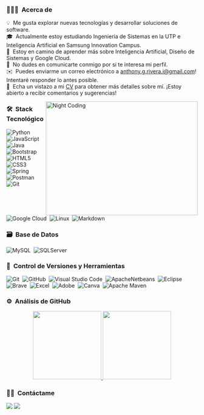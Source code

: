 ### 👨🏻‍💻 &nbsp;Acerca de

💡 &nbsp;Me gusta explorar nuevas tecnologías y desarrollar soluciones de software.\
🎓 &nbsp;Actualmente estoy estudiando Ingenieria de Sistemas en la UTP e Inteligencia Artificial en Samsung Innovation Campus.\
🌱 &nbsp;Estoy en camino de aprender más sobre Inteligencia Artificial, Diseño de Sistemas y Google Cloud.\
💬 &nbsp;No dudes en comunicarte conmigo por si te interesa mi perfil.\
✉️ &nbsp;Puedes enviarme un correo electrónico a anthony.g.rivera.i@gmail.com! Intentaré responder lo antes posible.\
📄 &nbsp;Echa un vistazo a mi [CV](https://docs.google.com/document/d/1jat6_OAVSbn27g_GbpYMTpNGrmWXo9Ie/edit?usp=sharing&ouid=104643938129495136965&rtpof=true&sd=true) para obtener más detalles sobre mí. ¡Estoy abierto a recibir comentarios y sugerencias!

<img alt="Night Coding" src="https://cdn.dribbble.com/users/2571505/screenshots/14197653/media/324034b1707825a543f520a98d30fdf2.gif" align="right" width="400" height="300" />

### 🛠 &nbsp;Stack Tecnológico

![Python](https://img.shields.io/badge/python-3670A0?style=for-the-badge&logo=python&logoColor=ffdd54)&nbsp;
![JavaScript](https://img.shields.io/badge/javascript-%23323330.svg?style=for-the-badge&logo=javascript&logoColor=%23F7DF1E)&nbsp;
![Java](https://img.shields.io/badge/java-%23ED8B00.svg?style=for-the-badge&logo=java&logoColor=white)&nbsp;
![Bootstrap](https://img.shields.io/badge/bootstrap-%23563D7C.svg?style=for-the-badge&logo=bootstrap&logoColor=white)&nbsp;
![HTML5](https://img.shields.io/badge/html5-%23E34F26.svg?style=for-the-badge&logo=html5&logoColor=white)&nbsp;
![CSS3](https://img.shields.io/badge/css3-%231572B6.svg?style=for-the-badge&logo=css3&logoColor=white)&nbsp;
![Spring](https://img.shields.io/badge/spring-%236DB33F.svg?style=for-the-badge&logo=spring&logoColor=white)&nbsp;
![Postman](https://img.shields.io/badge/Postman-FF6C37?style=for-the-badge&logo=postman&logoColor=white)&nbsp;
![Git](https://img.shields.io/badge/GIT-E44C30?style=for-the-badge&logo=git&logoColor=white)&nbsp;
![Google Cloud](https://img.shields.io/badge/GoogleCloud-%234285F4.svg?style=for-the-badge&logo=google-cloud&logoColor=white)&nbsp;
![Linux](https://img.shields.io/badge/Linux-FCC624?style=for-the-badge&logo=linux&logoColor=black)&nbsp;
![Markdown](https://img.shields.io/badge/markdown-%23000000.svg?style=for-the-badge&logo=markdown&logoColor=white)&nbsp;
### 🗃 &nbsp;Base de Datos
![MySQL](https://img.shields.io/badge/MySQL-00000F?style=for-the-badge&logo=mysql&logoColor=white)&nbsp;
![SQLServer](https://img.shields.io/badge/Microsoft_SQL_Server-CC2927?style=for-the-badge&logo=microsoft-sql-server&logoColor=white)&nbsp;

### 🧰 &nbsp;Control de Versiones y Herramientas 

![Git](https://img.shields.io/badge/git-%23F05033.svg?style=for-the-badge&logo=git&logoColor=white)&nbsp;
![GitHub](https://img.shields.io/badge/github-%23121011.svg?style=for-the-badge&logo=github&logoColor=white)&nbsp;
![Visual Studio Code](https://img.shields.io/badge/Visual%20Studio%20Code-0078d7.svg?style=for-the-badge&logo=visual-studio-code&logoColor=white)&nbsp;
![ApacheNetbeans](https://img.shields.io/badge/apache%20netbeans-1B6AC6?style=for-the-badge&logo=apache%20netbeans%20IDE&logoColor=white)&nbsp;
![Eclipse](https://img.shields.io/badge/Eclipse-FE7A16.svg?style=for-the-badge&logo=Eclipse&logoColor=white)&nbsp;
![Brave](https://img.shields.io/badge/Brave-FB542B?style=for-the-badge&logo=Brave&logoColor=white)&nbsp;
![Excel](https://img.shields.io/badge/Microsoft_Excel-217346?style=for-the-badge&logo=microsoft-excel&logoColor=white)&nbsp;
![Adobe](https://img.shields.io/badge/adobe-%23FF0000.svg?style=for-the-badge&logo=adobe&logoColor=white)&nbsp;
![Canva](https://img.shields.io/badge/Canva-%2300C4CC.svg?style=for-the-badge&logo=Canva&logoColor=white)&nbsp;
![Apache Maven](https://img.shields.io/badge/Apache%20Maven-C71A36?style=for-the-badge&logo=Apache%20Maven&logoColor=white)&nbsp;


### ⚙️ &nbsp;Análisis de GitHub

<p align="center">
<a href="https://github.com/AnthonyRiveraI">
  <img height="180em" src="https://github-readme-stats.vercel.app/api?username=AnthonyRiveraI&show_icons=true&theme=algolia&include_all_commits=true&count_private=true"/>
  <img height="180em" src="https://github-readme-stats.vercel.app/api/top-langs/?username=AnthonyRiveraI&layout=compact&langs_count=8&theme=algolia"/>
</a>
</p>


### 🤝🏻 &nbsp;Contáctame

<p align="center">

<a href="https://www.linkedin.com/in/anthony-rivera-i/"><img src="https://img.shields.io/badge/LinkedIn-0077B5?style=for-the-badge&logo=linkedin&logoColor=white"/></a>
<a href="mailto:anthony.g.rivera.i@gmail.com"><img src="https://img.shields.io/badge/Gmail-D14836?style=for-the-badge&logo=gmail&logoColor=white"/></a>

</p>

